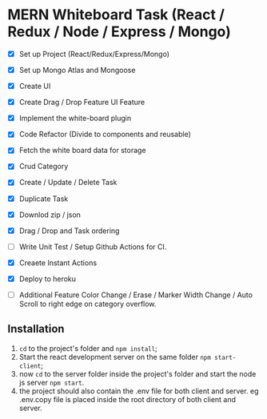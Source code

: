 # MERN Whiteboard Task (React / Redux / Node / Express / Mongo)

- [x] Set up Project (React/Redux/Express/Mongo)
- [x] Set up Mongo Atlas and Mongoose
- [x] Create UI
- [x] Create Drag / Drop Feature UI Feature
- [x] Implement the white-board plugin
- [x] Code Refactor (Divide to components and reusable)
- [x] Fetch the white board data for storage
- [x] Crud Category
- [x] Create / Update / Delete Task
- [x] Duplicate Task
- [x] Downlod zip / json
- [x] Drag / Drop and Task ordering
- [ ] Write Unit Test / Setup Github Actions for CI.
- [x] Creaete Instant Actions
- [x] Deploy to heroku

- [ ] Additional Feature Color Change / Erase / Marker Width Change / Auto Scroll to right edge on category overflow.

## Installation

1. `cd` to the project's folder and `npm install`;
2. Start the react development server on the same folder `npm start-client`;
3. now `cd` to the server folder inside the project's folder and start the node js server `npm start`.
4. the project should also contain the .env file for both client and server. eg .env.copy file is placed inside the root directory of both client and server.
